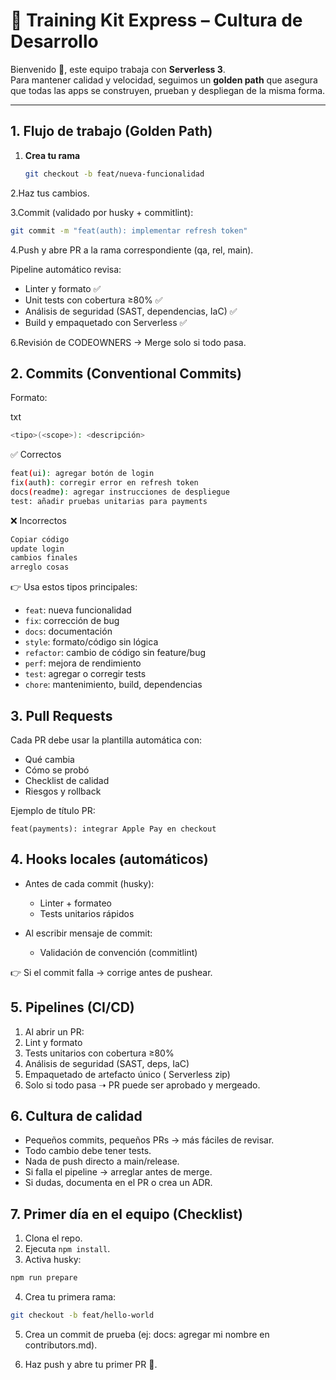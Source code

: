 # 🚀 Training Kit Express – Cultura de Desarrollo

Bienvenido 👋, este equipo trabaja con **Serverless 3**.  
Para mantener calidad y velocidad, seguimos un **golden path** que asegura que todas las apps se construyen, prueban y despliegan de la misma forma.

---

## 1. Flujo de trabajo (Golden Path)

1. **Crea tu rama**  
   ```bash
   git checkout -b feat/nueva-funcionalidad
   ```
2.Haz tus cambios.

3.Commit (validado por husky + commitlint):

```bash
git commit -m "feat(auth): implementar refresh token"
```
4.Push y abre PR a la rama correspondiente (qa, rel, main).

Pipeline automático revisa:
- Linter y formato ✅
- Unit tests con cobertura ≥80% ✅
- Análisis de seguridad (SAST, dependencias, IaC) ✅
- Build y empaquetado con Serverless ✅

6.Revisión de CODEOWNERS → Merge solo si todo pasa.

## 2. Commits (Conventional Commits)
Formato:

txt
```bash
<tipo>(<scope>): <descripción>
```
✅ Correctos
```bash
feat(ui): agregar botón de login
fix(auth): corregir error en refresh token
docs(readme): agregar instrucciones de despliegue
test: añadir pruebas unitarias para payments
```
❌ Incorrectos
```bash
Copiar código
update login
cambios finales
arreglo cosas
```
👉 Usa estos tipos principales:
- <code>feat</code>: nueva funcionalidad
- <code>fix</code>: corrección de bug
- <code>docs</code>: documentación
- <code>style</code>: formato/código sin lógica
- <code>refactor</code>: cambio de código sin feature/bug
- <code>perf</code>: mejora de rendimiento
- <code>test</code>: agregar o corregir tests
- <code>chore</code>: mantenimiento, build, dependencias

## 3. Pull Requests
Cada PR debe usar la plantilla automática con:

- Qué cambia
- Cómo se probó
- Checklist de calidad
- Riesgos y rollback

Ejemplo de título PR:
 ```bach
feat(payments): integrar Apple Pay en checkout
```
## 4. Hooks locales (automáticos)
 - Antes de cada commit (husky):
    - Linter + formateo
    - Tests unitarios rápidos

 - Al escribir mensaje de commit:
    - Validación de convención (commitlint)

👉 Si el commit falla → corrige antes de pushear.

## 5. Pipelines (CI/CD)
  1. Al abrir un PR:
  2. Lint y formato
  3. Tests unitarios con cobertura ≥80%
  4. Análisis de seguridad (SAST, deps, IaC)
  5. Empaquetado de artefacto único ( Serverless zip)
  6. Solo si todo pasa ➝ PR puede ser aprobado y mergeado.

## 6. Cultura de calidad
 - Pequeños commits, pequeños PRs → más fáciles de revisar.
 - Todo cambio debe tener tests.
 - Nada de push directo a main/release.
 - Si falla el pipeline → arreglar antes de merge.
 - Si dudas, documenta en el PR o crea un ADR.

## 7. Primer día en el equipo (Checklist)
1. Clona el repo.
2. Ejecuta <code>npm install</code>.
3. Activa husky:
```bash
npm run prepare
```
4. Crea tu primera rama:

```bash
git checkout -b feat/hello-world
```
5. Crea un commit de prueba (ej: docs: agregar mi nombre en contributors.md).

6. Haz push y abre tu primer PR 🎉.